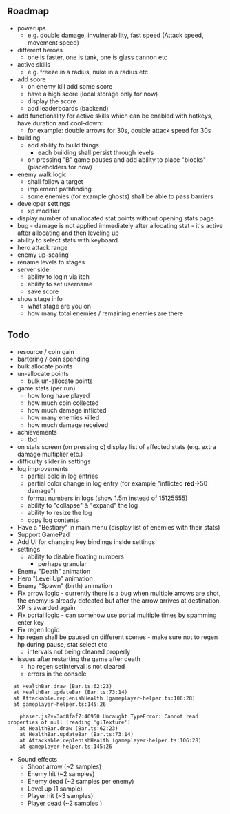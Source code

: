 ## Roadmap

- powerups
    - e.g. double damage, invulnerability, fast speed (Attack speed, movement speed)
- different heroes
    - one is faster, one is tank, one is glass cannon etc
- active skills
    - e.g. freeze in a radius, nuke in a radius etc
- add score
    - on enemy kill add some score
    - have a high score (local storage only for now)
    - display the score
    - add leaderboards (backend)
- add functionality for active skills which can be enabled with hotkeys, have duration and cool-down:
    - for example: double arrows for 30s, double attack speed for 30s
- building
    - add ability to build things
        - each building shall persist through levels
    - on pressing "B" game pauses and add ability to place "blocks" (placeholders for now)
- enemy walk logic
    - shall follow a target
    - implement pathfinding
    - some enemies (for example ghosts) shall be able to pass barriers
- developer settings
    - xp modifier
- display number of unallocated stat points without opening stats page
- bug - damage is not applied immediately after allocating stat - it's active after allocating and then leveling up
- ability to select stats with keyboard
- hero attack range
- enemy up-scaling
- rename levels to stages
- server side:
    - ability to login via itch
    - ability to set username
    - save score
- show stage info
    - what stage are you on
    - how many total enemies / remaining enemies are there

## Todo

- resource / coin gain
- bartering / coin spending
- bulk allocate points
- un-allocate points
    - bulk un-allocate points
- game stats (per run)
    - how long have played
    - how much coin collected
    - how much damage inflicted
    - how many enemies killed
    - how much damage received
- achievements
    - tbd
- on stats screen (on pressing **c**) display list of affected stats (e.g. extra damage multiplier etc.)
- difficulty slider in settings
- log improvements
    - partial bold in log entries
    - partial color change in log entry (for example "inflicted **red**->50 damage")
    - format numbers in logs (show 1.5m instead of 15125555)
    - ability to "collapse" & "expand" the log
    - ability to resize the log
    - copy log contents
- Have a "Bestiary" in main menu (display list of enemies with their stats)
- Support GamePad
- Add UI for changing key bindings inside settings
- settings
    - ability to disable floating numbers
        - perhaps granular
- Enemy "Death" animation
- Hero "Level Up" animation
- Enemy "Spawn" (birth) animation
- Fix arrow logic - currently there is a bug when multiple arrows are shot, the enemy is already defeated but after the
  arrow arrives at destination, XP is awarded again
- Fix portal logic - can somehow use portal multiple times by spamming enter key
- Fix regen logic
- hp regen shall be paused on different scenes - make sure not to regen hp during pause, stat select etc
    - intervals not being cleaned properly
- issues after restarting the game after death
    - hp regen setInterval is not cleared
    - errors in the console

```phaser.js?v=3ad8faf7:119974 Uncaught TypeError: Cannot read properties of null (reading 'cut')
  at HealthBar.draw (Bar.ts:62:23)
  at HealthBar.updateBar (Bar.ts:73:14)
  at Attackable.replenishHealth (gameplayer-helper.ts:106:28)
  at gameplayer-helper.ts:145:26
```

```
    phaser.js?v=3ad8faf7:46950 Uncaught TypeError: Cannot read properties of null (reading 'glTexture')
    at HealthBar.draw (Bar.ts:62:23)
    at HealthBar.updateBar (Bar.ts:73:14)
    at Attackable.replenishHealth (gameplayer-helper.ts:106:28)
    at gameplayer-helper.ts:145:26
```

- Sound effects
    - Shoot arrow (~2 samples)
    - Enemy hit (~2 samples)
    - Enemy dead (~2 samples per enemy)
    - Level up (1 sample)
    - Player hit (~3 samples)
    - Player dead (~2 samples )
